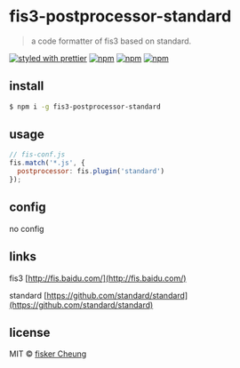 # fis3-postprocessor-standard

> a code formatter of fis3 based on standard.

[![styled with prettier](https://img.shields.io/badge/styled_with-prettier-ff69b4.svg?style=flat-square)](https://github.com/prettier/prettier)
[![npm](https://img.shields.io/npm/v/fis3-postprocessor-standard.svg?style=flat-square)](https://www.npmjs.com/package/fis3-postprocessor-standard)
[![npm](https://img.shields.io/npm/dt/fis3-postprocessor-standard.svg?style=flat-square)](https://www.npmjs.com/package/fis3-postprocessor-standard)
[![npm](https://img.shields.io/npm/dm/fis3-postprocessor-standard.svg?style=flat-square)](https://www.npmjs.com/package/fis3-postprocessor-standard)

## install

```sh
$ npm i -g fis3-postprocessor-standard
```

## usage

```js
// fis-conf.js
fis.match('*.js', {
  postprocessor: fis.plugin('standard')
});
```

## config
no config



## links

  fis3 [http://fis.baidu.com/](http://fis.baidu.com/)

  standard [https://github.com/standard/standard](https://github.com/standard/standard)


## license
MIT © [fisker Cheung](https://github.com/fisker)
